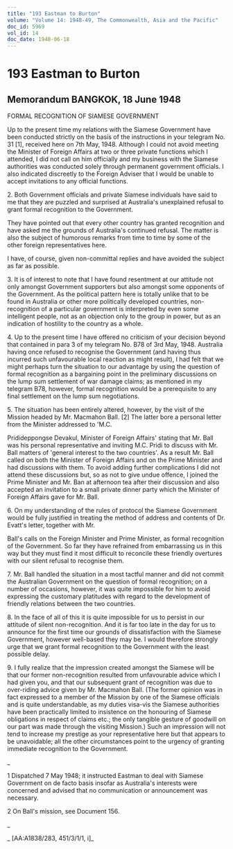 ```yaml
---
title: "193 Eastman to Burton"
volume: "Volume 14: 1948-49, The Commonwealth, Asia and the Pacific"
doc_id: 5969
vol_id: 14
doc_date: 1948-06-18
---
```


# 193 Eastman to Burton

## Memorandum BANGKOK, 18 June 1948

FORMAL RECOGNITION OF SIAMESE GOVERNMENT

Up to the present time my relations with the Siamese Government have been conducted strictly on the basis of the instructions in your telegram No. 31 [1], received here on 7th May, 1948. Although I could not avoid meeting the Minister of Foreign Affairs at two or three private functions which I attended, I did not call on him officially and my business with the Siamese authorities was conducted solely through permanent government officials. I also indicated discreetly to the Foreign Adviser that I would be unable to accept invitations to any official functions.

2\. Both Government officials and private Siamese individuals have said to me that they are puzzled and surprised at Australia's unexplained refusal to grant formal recognition to the Government.

They have pointed out that every other country has granted recognition and have asked me the grounds of Australia's continued refusal. The matter is also the subject of humorous remarks from time to time by some of the other foreign representatives here.

I have, of course, given non-committal replies and have avoided the subject as far as possible.

3\. It is of interest to note that I have found resentment at our attitude not only amongst Government supporters but also amongst some opponents of the Government. As the political pattern here is totally unlike that to be found in Australia or other more politically developed countries, non-recognition of a particular government is interpreted by even some intelligent people, not as an objection only to the group in power, but as an indication of hostility to the country as a whole.

4\. Up to the present time I have offered no criticism of your decision beyond that contained in para 3 of my telegram No. B78 of 3rd May, 1948. Australia having once refused to recognise the Government (and having thus incurred such unfavourable local reaction as might result), I had felt that we might perhaps turn the situation to our advantage by using the question of formal recognition as a bargaining point in the preliminary discussions on the lump sum settlement of war damage claims; as mentioned in my telegram B78, however, formal recognition would be a prerequisite to any final settlement on the lump sum negotiations.

5\. The situation has been entirely altered, however, by the visit of the Mission headed by Mr. Macmahon Ball. [2] The latter bore a personal letter from the Minister addressed to 'M.C.

Pridideppongse Devakul, Minister of Foreign Affairs' stating that Mr. Ball was his personal representative and inviting M.C. Pridi to discuss with Mr. Ball matters of 'general interest to the two countries'. As a result Mr. Ball called on both the Minister of Foreign Affairs and on the Prime Minister and had discussions with them. To avoid adding further complications I did not attend these discussions but, so as not to give undue offence, I joined the Prime Minister and Mr. Ban at afternoon tea after their discussion and also accepted an invitation to a small private dinner party which the Minister of Foreign Affairs gave for Mr. Ball.

6\. On my understanding of the rules of protocol the Siamese Government would be fully justified in treating the method of address and contents of Dr. Evatt's letter, together with Mr.

Ball's calls on the Foreign Minister and Prime Minister, as formal recognition of the Government. So far they have refrained from embarrassing us in this way but they must find it most difficult to reconcile these friendly overtures with our silent refusal to recognise them.

7\. Mr. Ball handled the situation in a most tactful manner and did not commit the Australian Government on the question of formal recognition; on a number of occasions, however, it was quite impossible for him to avoid expressing the customary platitudes with regard to the development of friendly relations between the two countries.

8\. In the face of all of this it is quite impossible for us to persist in our attitude of silent non-recognition. And it is far too late in the day for us to announce for the first time our grounds of dissatisfaction with the Siamese Government, however well-based they may be. I would therefore strongly urge that we grant formal recognition to the Government with the least possible delay.

9\. I fully realize that the impression created amongst the Siamese will be that our former non-recognition resulted from unfavourable advice which I had given you, and that our subsequent grant of recognition was due to over-riding advice given by Mr. Macmahon Ball. (The former opinion was in fact expressed to a member of the Mission by one of the Siamese officials and is quite understandable, as my duties visa-vis the Siamese authorities have been practically limited to insistence on the honouring of Siamese obligations in respect of claims etc.; the only tangible gesture of goodwill on our part was made through the visiting Mission.) Such an impression will not tend to increase my prestige as your representative here but that appears to be unavoidable; all the other circumstances point to the urgency of granting immediate recognition to the Government.

_

1 Dispatched 7 May 1948; it instructed Eastman to deal with Siamese Government on de facto basis insofar as Australia's interests were concerned and advised that no communication or announcement was necessary.

2 On Ball's mission, see Document 156.

_

_ [AA:A1838/283, 451/3/1/1, i]_
